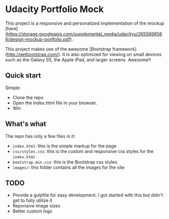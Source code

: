 # Udacity Portfolio Mock
This project is a responsive and personalized implementation of the mockup [here] (https://storage.googleapis.com/supplemental_media/udacityu/2655898586/design-mockup-portfolio.pdf).

This project makes use of the awesome [Bootstrap framework] (http://getbootstrap.com/).  It is also optimized for viewing on small devices such as the Galaxy S5, the Apple iPad, and larger screens.  Awesome!!

## Quick start

Simple:

- Clone the repo
- Open the index.html file in your browser.
- Win

## What's what
The repo has only a few files in it:

- `index.html`: this is the simple markup for the page
- `css/styles.css`: this is the custom and responsive css styles for the `index.html`
- `bootstrap.min.css`: this is the Bootstrap css styles
- `images/`: this folder contains all the images for the site

## TODO
- Provide a gulpfile for easy development.  I got started with this but didn't get to fully utilize it
- Reponsive image sizes
- Better custom logo
